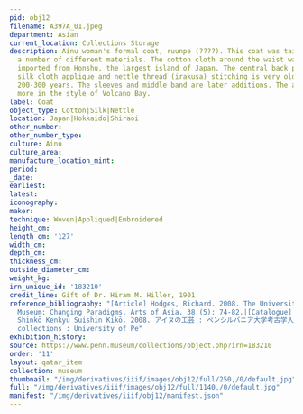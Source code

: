 ```yaml
---
pid: obj12
filename: A397A_01.jpeg
department: Asian
current_location: Collections Storage
description: Ainu woman's formal coat, ruunpe (????). This coat was tailored with
  a number of different materials. The cotton cloth around the waist was most likely
  imported from Honshu, the largest island of Japan. The central back panel, with
  silk cloth applique and nettle thread (irakusa) stitching is very old, possibly
  200-300 years. The sleeves and middle band are later additions. The applique is
  more in the style of Volcano Bay.
label: Coat
object_type: Cotton|Silk|Nettle
location: Japan|Hokkaido|Shiraoi
other_number:
other_number_type:
culture: Ainu
culture_area:
manufacture_location_mint:
period:
_date:
earliest:
latest:
iconography:
maker:
technique: Woven|Appliqued|Embroidered
height_cm:
length_cm: '127'
width_cm:
depth_cm:
thickness_cm:
outside_diameter_cm:
weight_kg:
irn_unique_id: '183210'
credit_line: Gift of Dr. Hiram M. Hiller, 1901
reference_bibliography: "[Article] Hodges, Richard. 2008. The University of Pennsylvania
  Museum: Changing Paradigms. Arts of Asia. 38 (5): 74-82.|[Catalogue] Ainu Bunka
  Shinkō Kenkyū Suishin Kikō. 2008. アイヌの工芸 : ペンシルバニア大学考古学人類学博物館ヒラーコレクション = Ainu
  collections : University of Pe"
exhibition_history:
source: https://www.penn.museum/collections/object.php?irn=183210
order: '11'
layout: qatar_item
collection: museum
thumbnail: "/img/derivatives/iiif/images/obj12/full/250,/0/default.jpg"
full: "/img/derivatives/iiif/images/obj12/full/1140,/0/default.jpg"
manifest: "/img/derivatives/iiif/obj12/manifest.json"
---
```

